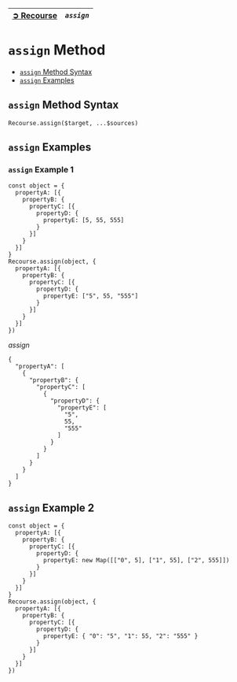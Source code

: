 | [➲ Recourse](../../README.md) | *`assign`* |
| :-- | :-- |

# `assign` Method
 - [`assign` Method Syntax](#assign-method-syntax)
 - [`assign` Examples](#assign-examples)

## `assign` Method Syntax
```
Recourse.assign($target, ...$sources)
```
## `assign` Examples
### `assign` Example 1
```
const object = {
  propertyA: [{
    propertyB: {
      propertyC: [{
        propertyD: {
          propertyE: [5, 55, 555]
        }
      }]
    }
  }]
}
Recourse.assign(object, {
  propertyA: [{
    propertyB: {
      propertyC: [{
        propertyD: {
          propertyE: ["5", 55, "555"]
        }
      }]
    }
  }]
})
```
*assign*  
```
{
  "propertyA": [
    {
      "propertyB": {
        "propertyC": [
          {
            "propertyD": {
              "propertyE": [
                "5",
                55,
                "555"
              ]
            }
          }
        ]
      }
    }
  ]
}
```

## `assign` Example 2
```
const object = {
  propertyA: [{
    propertyB: {
      propertyC: [{
        propertyD: {
          propertyE: new Map([["0", 5], ["1", 55], ["2", 555]])
        }
      }]
    }
  }]
}
Recourse.assign(object, {
  propertyA: [{
    propertyB: {
      propertyC: [{
        propertyD: {
          propertyE: { "0": "5", "1": 55, "2": "555" }
        }
      }]
    }
  }]
})
```